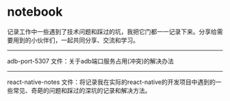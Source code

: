 # notebook
记录工作中一些遇到了技术问题和踩过的坑，我把它门都一一记录下来。分享给需要用到的小伙伴们，一起共同分享、交流和学习。

---------------------------------------------------------------------------------------------------------------------------------

adb-port-5307  文件：关于adb端口服务占用(冲突)的解决办法

---------------------------------------------------------------------------------------------------------------------------------

react-native-notes 文件：将记录我在实际的react-native的开发项目中遇到的一些常见、奇葩的问题和踩过的深坑的记录和解决方法。
